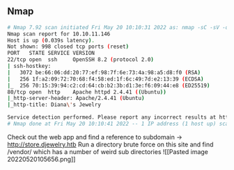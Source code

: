 ## Nmap
```bash
# Nmap 7.92 scan initiated Fri May 20 10:10:31 2022 as: nmap -sC -sV -oA nmap/init 10.10.11.146
Nmap scan report for 10.10.11.146
Host is up (0.039s latency).
Not shown: 998 closed tcp ports (reset)
PORT   STATE SERVICE VERSION
22/tcp open  ssh     OpenSSH 8.2 (protocol 2.0)
| ssh-hostkey: 
|   3072 be:66:06:dd:20:77:ef:98:7f:6e:73:4a:98:a5:d8:f0 (RSA)
|   256 1f:a2:09:72:70:68:f4:58:ed:1f:6c:49:7d:e2:13:39 (ECDSA)
|_  256 70:15:39:94:c2:cd:64:cb:b2:3b:d1:3e:f6:09:44:e8 (ED25519)
80/tcp open  http    Apache httpd 2.4.41 ((Ubuntu))
|_http-server-header: Apache/2.4.41 (Ubuntu)
|_http-title: Diana\'s Jewelry

Service detection performed. Please report any incorrect results at https://nmap.org/submit/ .
# Nmap done at Fri May 20 10:10:41 2022 -- 1 IP address (1 host up) scanned in 9.52 seconds
```
Check out the web app and find a reference to subdomain -> http://store.djewelry.htb
Run a directory brute force on this site and find /vendor/ which has a number of weird sub directories
![[Pasted image 20220520105656.png]]